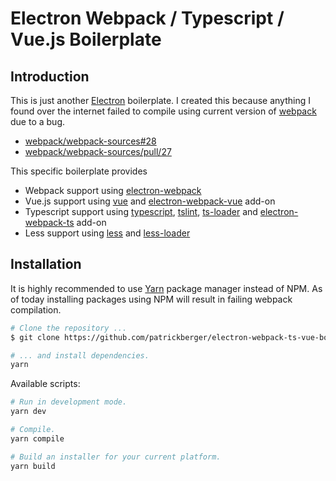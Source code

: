 # Electron Webpack / Typescript / Vue.js Boilerplate

## Introduction

This is just another [Electron](https://electronjs.org/) boilerplate. I created this because anything I found over the internet failed to compile using current version of [webpack](https://webpack.js.org/) due to a bug.

* [webpack/webpack-sources#28](https://github.com/webpack/webpack-sources/issues/28)
* [webpack/webpack-sources/pull/27](https://github.com/webpack/webpack-sources/pull/27#issuecomment-341891811)

This specific boilerplate provides

* Webpack support using [electron-webpack](https://webpack.electron.build/)
* Vue.js support using [vue](https://github.com/vuejs/vue) and [electron-webpack-vue](https://github.com/electron-userland/electron-webpack/tree/master/packages/electron-webpack-vue)  add-on
* Typescript support using [typescript](https://github.com/Microsoft/TypeScript), [tslint](https://github.com/palantir/tslint), [ts-loader](https://github.com/TypeStrong/ts-loader) and [electron-webpack-ts](https://github.com/electron-userland/electron-webpack/tree/master/packages/electron-webpack-ts) add-on
* Less support using [less](https://www.npmjs.com/package/less) and  [less-loader](https://www.npmjs.com/package/less-loader)

## Installation

It is highly recommended to use [Yarn](https://yarnpkg.com/) package manager instead of NPM. As of today installing packages using NPM will result in failing webpack compilation.

``` bash
# Clone the repository ...
$ git clone https://github.com/patrickberger/electron-webpack-ts-vue-boilerplate

# ... and install dependencies.
yarn
```

Available scripts:

``` bash
# Run in development mode.
yarn dev

# Compile.
yarn compile

# Build an installer for your current platform.
yarn build
```
